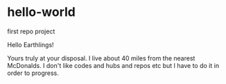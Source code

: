 # hello-world
first repo project

Hello Earthlings!

Yours truly at your disposal. I live about 40 miles from the nearest McDonalds.
I don't like codes and hubs and repos etc but I have to do it in order to progress.
